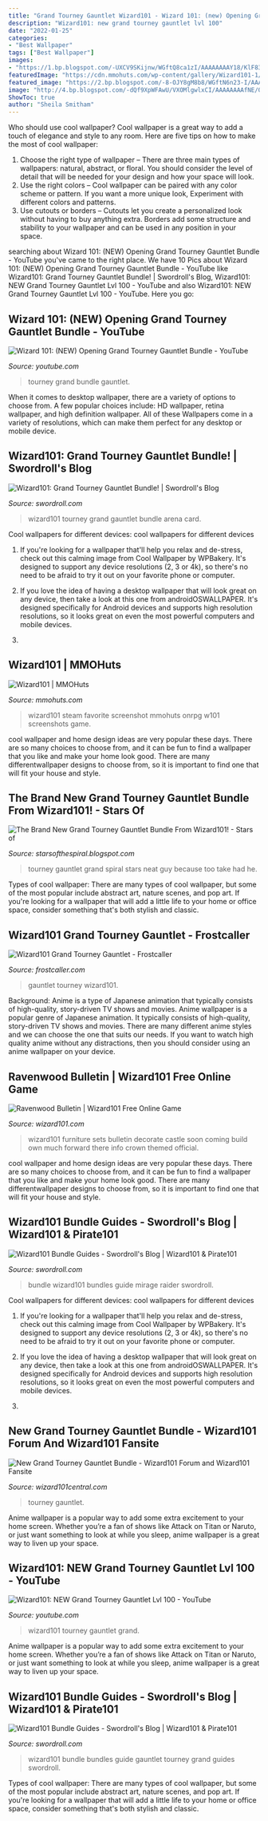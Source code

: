 ```yaml
---
title: "Grand Tourney Gauntlet Wizard101 - Wizard 101: (new) Opening Grand Tourney Gauntlet Bundle"
description: "Wizard101: new grand tourney gauntlet lvl 100"
date: "2022-01-25"
categories:
- "Best Wallpaper"
tags: ["Best Wallpaper"]
images:
- "https://1.bp.blogspot.com/-UXCV9SKijnw/WGftQ8ca1zI/AAAAAAAAY18/KlF83Tr2t34KJ8Hf4_nDv6nUXxc3yngEwCEw/s400/wizard101-bundle-guide-mirage-raiders-bundle.jpg"
featuredImage: "https://cdn.mmohuts.com/wp-content/gallery/Wizard101-1/Wizard101-Screenshot-12.jpg"
featured_image: "https://2.bp.blogspot.com/-8-OJY8gM8b8/WGftN6n23-I/AAAAAAAAYz0/pOkue954aMspu7PJHQPpRqfjWFNEu6xvwCEw/s400/wizard101-bundle-guide-grand-tourney-gauntlet.jpg"
image: "http://4.bp.blogspot.com/-dQf9XpWFAwU/VXOMlgwlxCI/AAAAAAAAfNE/Qc25H_buAfQ/s1600/JoustingPIx3.jpg"
ShowToc: true
author: "Sheila Smitham"
---
```



Who should use cool wallpaper?
Cool wallpaper is a great way to add a touch of elegance and style to any room. Here are five tips on how to make the most of cool wallpaper: 
1) Choose the right type of wallpaper – There are three main types of wallpapers: natural, abstract, or floral. You should consider the level of detail that will be needed for your design and how your space will look. 
2) Use the right colors – Cool wallpaper can be paired with any color scheme or pattern. If you want a more unique look, Experiment with different colors and patterns. 
3) Use cutouts or borders – Cutouts let you create a personalized look without having to buy anything extra. Borders add some structure and stability to your wallpaper and can be used in any position in your space.

	

		
searching about Wizard 101: (NEW) Opening Grand Tourney Gauntlet Bundle - YouTube you've came to the right place. We have 10 Pics about Wizard 101: (NEW) Opening Grand Tourney Gauntlet Bundle - YouTube like Wizard101: Grand Tourney Gauntlet Bundle! | Swordroll&#039;s Blog, Wizard101: NEW Grand Tourney Gauntlet Lvl 100 - YouTube and also Wizard101: NEW Grand Tourney Gauntlet Lvl 100 - YouTube. Here you go:
		
    
## Wizard 101: (NEW) Opening Grand Tourney Gauntlet Bundle - YouTube

<img loading=lazy src="https://i.ytimg.com/vi/8e6OVlbJ7UY/hqdefault.jpg" onerror="this.onerror=null;this.src='https://tse3.mm.bing.net/th?id=OIP.4IhrkKIMUhEHHHNUuoHkWQHaFj&amp;pid=15.1';" alt="Wizard 101: (NEW) Opening Grand Tourney Gauntlet Bundle - YouTube">

_Source: youtube.com_

>tourney grand bundle gauntlet. 

	

When it comes to desktop wallpaper, there are a variety of options to choose from. A few popular choices include: HD wallpaper, retina wallpaper, and high definition wallpaper. All of these Wallpapers come in a variety of resolutions, which can make them perfect for any desktop or mobile device. 

    
## Wizard101: Grand Tourney Gauntlet Bundle! | Swordroll&#039;s Blog

<img loading=lazy src="http://1.bp.blogspot.com/--CI26rUhzsg/VXYO9Rkjz2I/AAAAAAAAV2E/Yo-i5QdIUJE/s1600/grand-tourney-bundle-arena-wizard101-gauntlet.png" onerror="this.onerror=null;this.src='https://tse1.mm.bing.net/th?id=OIP.qaMdoKu3qy4JIAh2CaUzNAHaMO&amp;pid=15.1';" alt="Wizard101: Grand Tourney Gauntlet Bundle! | Swordroll&#039;s Blog">

_Source: swordroll.com_

>wizard101 tourney grand gauntlet bundle arena card. 

	

Cool wallpapers for different devices:
cool wallpapers for different devices 

1. If you're looking for a wallpaper that'll help you relax and de-stress, check out this calming image from Cool Wallpaper by WPBakery. It's designed to support any device resolutions (2, 3 or 4k), so there's no need to be afraid to try it out on your favorite phone or computer.

2. If you love the idea of having a desktop wallpaper that will look great on any device, then take a look at this one from androidOSWALLPAPER. It's designed specifically for Android devices and supports high resolution resolutions, so it looks great on even the most powerful computers and mobile devices.

3.

    
## Wizard101 | MMOHuts

<img loading=lazy src="https://cdn.mmohuts.com/wp-content/gallery/Wizard101-1/Wizard101-Screenshot-12.jpg" onerror="this.onerror=null;this.src='https://tse3.mm.bing.net/th?id=OIP.d12FIOxsXghdU0xH_J-sTgHaEK&amp;pid=15.1';" alt="Wizard101 | MMOHuts">

_Source: mmohuts.com_

>wizard101 steam favorite screenshot mmohuts onrpg w101 screenshots game. 

	

cool wallpaper and home design ideas are very popular these days. There are so many choices to choose from, and it can be fun to find a wallpaper that you like and make your home look good. There are many differentwallpaper designs to choose from, so it is important to find one that will fit your house and style.

    
## The Brand New Grand Tourney Gauntlet Bundle From Wizard101! - Stars Of

<img loading=lazy src="http://4.bp.blogspot.com/-dQf9XpWFAwU/VXOMlgwlxCI/AAAAAAAAfNE/Qc25H_buAfQ/s1600/JoustingPIx3.jpg" onerror="this.onerror=null;this.src='https://tse3.mm.bing.net/th?id=OIP.5xeKzYMoGtjiH9R3dEjVswHaDz&amp;pid=15.1';" alt="The Brand New Grand Tourney Gauntlet Bundle From Wizard101! - Stars of">

_Source: starsofthespiral.blogspot.com_

>tourney gauntlet grand spiral stars neat guy because too take had he. 

	

Types of cool wallpaper:
There are many types of cool wallpaper, but some of the most popular include abstract art, nature scenes, and pop art. If you're looking for a wallpaper that will add a little life to your home or office space, consider something that's both stylish and classic.

    
## Wizard101 Grand Tourney Gauntlet - Frostcaller

<img loading=lazy src="https://2.bp.blogspot.com/-iEBrEGJ9dFc/VXQh5LQnzxI/AAAAAAAADX8/q3Nbo38uCc8/s1600/Grand%2BTourney%2BGauntlet.png" onerror="this.onerror=null;this.src='https://tse1.mm.bing.net/th?id=OIP.QPOmRaRxjK4vjyAUwTrSOgHaDt&amp;pid=15.1';" alt="Wizard101 Grand Tourney Gauntlet - Frostcaller">

_Source: frostcaller.com_

>gauntlet tourney wizard101. 

	

Background: Anime is a type of Japanese animation that typically consists of high-quality, story-driven TV shows and movies.
Anime wallpaper is a popular genre of Japanese animation. It typically consists of high-quality, story-driven TV shows and movies. There are many different anime styles and we can choose the one that suits our needs. If you want to watch high quality anime without any distractions, then you should consider using an anime wallpaper on your device.

    
## Ravenwood Bulletin | Wizard101 Free Online Game

<img loading=lazy src="https://edgecast.wizard101.com/image/free/Wizard/C/Images/Newsletter/house2.jpg?v=1" onerror="this.onerror=null;this.src='https://tse1.mm.bing.net/th?id=OIP.__bZb9Iy0ya7xS9g1lC_kwHaEK&amp;pid=15.1';" alt="Ravenwood Bulletin | Wizard101 Free Online Game">

_Source: wizard101.com_

>wizard101 furniture sets bulletin decorate castle soon coming build own much forward there info crown themed official. 

	

cool wallpaper and home design ideas are very popular these days. There are so many choices to choose from, and it can be fun to find a wallpaper that you like and make your home look good. There are many differentwallpaper designs to choose from, so it is important to find one that will fit your house and style.

    
## Wizard101 Bundle Guides - Swordroll&#039;s Blog | Wizard101 &amp; Pirate101

<img loading=lazy src="https://1.bp.blogspot.com/-UXCV9SKijnw/WGftQ8ca1zI/AAAAAAAAY18/KlF83Tr2t34KJ8Hf4_nDv6nUXxc3yngEwCEw/s400/wizard101-bundle-guide-mirage-raiders-bundle.jpg" onerror="this.onerror=null;this.src='https://tse1.mm.bing.net/th?id=OIP.Ki1sJBDAyBFlu1jbLRMJRAAAAA&amp;pid=15.1';" alt="Wizard101 Bundle Guides - Swordroll&#039;s Blog | Wizard101 &amp; Pirate101">

_Source: swordroll.com_

>bundle wizard101 bundles guide mirage raider swordroll. 

	

Cool wallpapers for different devices:
cool wallpapers for different devices 

1. If you're looking for a wallpaper that'll help you relax and de-stress, check out this calming image from Cool Wallpaper by WPBakery. It's designed to support any device resolutions (2, 3 or 4k), so there's no need to be afraid to try it out on your favorite phone or computer.

2. If you love the idea of having a desktop wallpaper that will look great on any device, then take a look at this one from androidOSWALLPAPER. It's designed specifically for Android devices and supports high resolution resolutions, so it looks great on even the most powerful computers and mobile devices.

3.

    
## New Grand Tourney Gauntlet Bundle - Wizard101 Forum And Wizard101 Fansite

<img loading=lazy src="http://www.wizard101central.com/forums/attachment.php?attachmentid=509569&amp;stc=1&amp;d=1433629845" onerror="this.onerror=null;this.src='https://tse4.mm.bing.net/th?id=OIP.qCxURaQvnBm0FreVSHtvGQHaEK&amp;pid=15.1';" alt="New Grand Tourney Gauntlet Bundle - Wizard101 Forum and Wizard101 Fansite">

_Source: wizard101central.com_

>tourney gauntlet. 

	

Anime wallpaper is a popular way to add some extra excitement to your home screen. Whether you’re a fan of shows like Attack on Titan or Naruto, or just want something to look at while you sleep, anime wallpaper is a great way to liven up your space.

    
## Wizard101: NEW Grand Tourney Gauntlet Lvl 100 - YouTube

<img loading=lazy src="https://i.ytimg.com/vi/_nQp834jq_s/maxresdefault.jpg" onerror="this.onerror=null;this.src='https://tse1.mm.bing.net/th?id=OIP.BzjfLFzF3_jqLe4uqHTgZwHaEK&amp;pid=15.1';" alt="Wizard101: NEW Grand Tourney Gauntlet Lvl 100 - YouTube">

_Source: youtube.com_

>wizard101 tourney gauntlet grand. 

	

Anime wallpaper is a popular way to add some extra excitement to your home screen. Whether you’re a fan of shows like Attack on Titan or Naruto, or just want something to look at while you sleep, anime wallpaper is a great way to liven up your space.

    
## Wizard101 Bundle Guides - Swordroll&#039;s Blog | Wizard101 &amp; Pirate101

<img loading=lazy src="https://2.bp.blogspot.com/-8-OJY8gM8b8/WGftN6n23-I/AAAAAAAAYz0/pOkue954aMspu7PJHQPpRqfjWFNEu6xvwCEw/s400/wizard101-bundle-guide-grand-tourney-gauntlet.jpg" onerror="this.onerror=null;this.src='https://tse4.mm.bing.net/th?id=OIP.B5vCxx7wUaPnXtyATMV3wAAAAA&amp;pid=15.1';" alt="Wizard101 Bundle Guides - Swordroll&#039;s Blog | Wizard101 &amp; Pirate101">

_Source: swordroll.com_

>wizard101 bundle bundles guide gauntlet tourney grand guides swordroll. 

	

Types of cool wallpaper:
There are many types of cool wallpaper, but some of the most popular include abstract art, nature scenes, and pop art. If you're looking for a wallpaper that will add a little life to your home or office space, consider something that's both stylish and classic.

